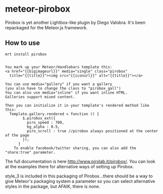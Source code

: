 meteor-pirobox
========

Pirobox is yet another Lightbox-like plugin by Diego Valobra.
It's been repackaged for the Meteor.js framework.


How to use
----------

	mrt install pirobox
	
	
	You mark up your Meteor/Handlebars template this:
	<a href="{{bigimageurl}}" media="single" class="pirobox" 
	  title="{{title}}"><img src="{{iconurl}}" alt="{{title}}"></a>
	
	You can use media="gallery" if you want a gallery
	(you also have to change the class to "pirobox_gall")
	You can also use media="inline" if you want inline HTML.
	Galleries support mixed content.
	
	Then you can initialize it in your template's rendered method like this:
	  Template.gallery.rendered = function () {
            $.pirobox_ext({
              piro_speed : 700,
              bg_alpha : 0.5,
              piro_scroll : true //pirobox always positioned at the center of the page
            });
          }
        To enable facebook/twitter sharing, you can also add the "share:true" parameter.

The full documentation is here http://www.pirolab.it/pirobox/.  You can look at the examples there for alternative ways of setting up Pirobox.

style_3 is included in this packaging of Pirobox...there should be a way to give Meteor's packaging system a parameter so you can select alternative styles in the package, but AFAIK, there is none.
